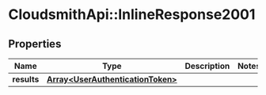 # CloudsmithApi::InlineResponse2001

## Properties
Name | Type | Description | Notes
------------ | ------------- | ------------- | -------------
**results** | [**Array&lt;UserAuthenticationToken&gt;**](UserAuthenticationToken.md) |  | 


